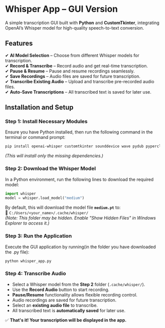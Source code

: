 # **Whisper App – GUI Version**  

A simple transcription GUI built with **Python** and **CustomTkinter**, integrating OpenAI’s Whisper model for high-quality speech-to-text conversion.  

## **Features**  

✔ **AI Model Selection** – Choose from different Whisper models for transcription.  
✔ **Record & Transcribe** – Record audio and get real-time transcription.  
✔ **Pause & Resume** – Pause and resume recordings seamlessly.  
✔ **Save Recordings** – Audio files are saved for future transcription.  
✔ **Transcribe Existing Audio** – Upload and transcribe pre-recorded audio files.  
✔ **Auto-Save Transcriptions** – All transcribed text is saved for later use.  

## **Installation and Setup**  

### **Step 1: Install Necessary Modules**  
Ensure you have Python installed, then run the following command in the terminal or command prompt:  

```sh
pip install openai-whisper customtkinter sounddevice wave pydub pyperclip
```
_(This will install only the missing dependencies.)_  

### **Step 2: Download the Whisper Model**  
In a Python environment, run the following lines to download the required model:  

```python
import whisper
model = whisper.load_model("medium")
```  

By default, this will download the model file **`medium.pt`** to:  
📂 `C:/Users/<your_name>/.cache/whisper/`  
_(Note: This folder may be hidden. Enable "Show Hidden Files" in Windows Explorer to access it.)_  

### **Step 3: Run the Application**  
Execute the GUI application by running(in the folder you have downloaded the .py file):  
```sh
python whisper_app.py
```

### **Step 4: Transcribe Audio**  
- Select a Whisper model from the **Step 2** folder (`.cache/whisper/`).  
- Use the **Record Audio** button to start recording.  
- **Pause/Resume** functionality allows flexible recording control.  
- Audio recordings are saved for future transcription.  
- Select an **existing audio file** to transcribe.  
- All transcribed text is **automatically saved** for later use.  

✅ **That's it! Your transcription will be displayed in the app.**  
